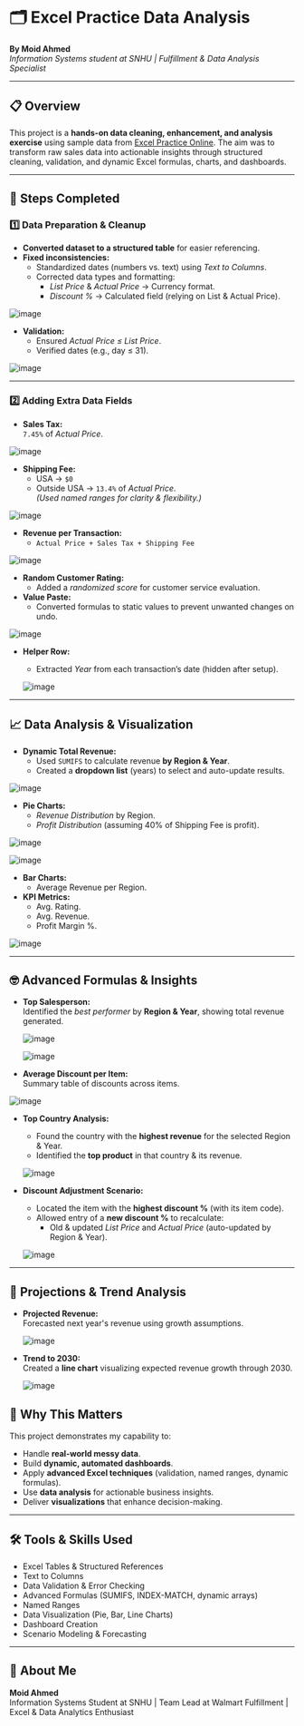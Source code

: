 # 🗂 Excel Practice Data Analysis

**By Moid Ahmed**  
*Information Systems student at SNHU | Fulfillment & Data Analysis Specialist*

---

## 📋 Overview

This project is a **hands-on data cleaning, enhancement, and analysis exercise** using sample data from [Excel Practice Online](https://excel-practice-online.com/tools/practice-data-worksheet-excel-practice-online/). The aim was to transform raw sales data into actionable insights through structured cleaning, validation, and dynamic Excel formulas, charts, and dashboards.

---

## 🔧 Steps Completed

### 1️⃣ Data Preparation & Cleanup

- **Converted dataset to a structured table** for easier referencing.
- **Fixed inconsistencies:**
  - Standardized dates (numbers vs. text) using *Text to Columns*.
  - Corrected data types and formatting:
    - *List Price* & *Actual Price* → Currency format.
    - *Discount %* → Calculated field (relying on List & Actual Price).

![image](https://github.com/user-attachments/assets/55549f14-d3ff-425d-b4a0-89a874360767)
   
- **Validation:**
  - Ensured *Actual Price ≤ List Price*.
  - Verified dates (e.g., day ≤ 31).

![image](https://github.com/user-attachments/assets/94c74fdf-8878-4252-ac14-cd55f9f81788)

---

### 2️⃣ Adding Extra Data Fields

- **Sales Tax:**  
  `7.45%` of *Actual Price*.

![image](https://github.com/user-attachments/assets/2a1264c1-cce7-4f77-aea7-2cf227215c68)
  
- **Shipping Fee:**  
  - USA → `$0`  
  - Outside USA → `13.4%` of *Actual Price*.  
  *(Used named ranges for clarity & flexibility.)*

![image](https://github.com/user-attachments/assets/f7181d8b-de9d-479d-a8b7-8340bfbe2a10)

- **Revenue per Transaction:**  
  - `Actual Price + Sales Tax + Shipping Fee`
 
![image](https://github.com/user-attachments/assets/c3db4ee4-901e-4d0e-8c9f-d16c48e0a850)

- **Random Customer Rating:**  
  - Added a *randomized score* for customer service evaluation.
- **Value Paste:**
  - Converted formulas to static values to prevent unwanted changes on undo.
 
![image](https://github.com/user-attachments/assets/35abaa6f-85f1-4079-8616-ea9ed8703ea1)

- **Helper Row:**  
  - Extracted *Year* from each transaction’s date (hidden after setup).  

  ![image](https://github.com/user-attachments/assets/d4364938-de50-4284-9ed0-4dbfa7f3dc3b)

---

## 📈 Data Analysis & Visualization

- **Dynamic Total Revenue:**
  - Used `SUMIFS` to calculate revenue **by Region & Year**.
  - Created a **dropdown list** (years) to select and auto-update results.

![image](https://github.com/user-attachments/assets/68aa00ef-1cdb-4799-b049-23f30c011de8)
    
- **Pie Charts:**
  - *Revenue Distribution* by Region.
  - *Profit Distribution* (assuming 40% of Shipping Fee is profit).
 
![image](https://github.com/user-attachments/assets/6f49a8d1-a3ac-4aa4-9074-09da6486dfdd)

![image](https://github.com/user-attachments/assets/78f03b32-7b49-4c47-8cac-c715108e577a)

- **Bar Charts:**
  - Average Revenue per Region.
- **KPI Metrics:**
  - Avg. Rating.
  - Avg. Revenue.
  - Profit Margin %.

![image](https://github.com/user-attachments/assets/8eefc57d-9484-4928-ae7d-8fe345a30c25)

---

## 🤓 Advanced Formulas & Insights

- **Top Salesperson:**  
  Identified the *best performer* by **Region & Year**, showing total revenue generated.

  ![image](https://github.com/user-attachments/assets/e2059149-f6ca-49ef-ad11-215f03525bf3)

  ![image](https://github.com/user-attachments/assets/47332d75-32bf-4238-b033-a72938ccb886)

- **Average Discount per Item:**  
  Summary table of discounts across items.

![image](https://github.com/user-attachments/assets/4a39a631-46b2-49cb-9073-d97027185d21)

- **Top Country Analysis:**  
  - Found the country with the **highest revenue** for the selected Region & Year.
  - Identified the **top product** in that country & its revenue.
 
  ![image](https://github.com/user-attachments/assets/65ee3066-f782-442e-b3dd-9f811face55e)

- **Discount Adjustment Scenario:**
  - Located the item with the **highest discount %** (with its item code).
  - Allowed entry of a **new discount %** to recalculate:
    - Old & updated *List Price* and *Actual Price* (auto-updated by Region & Year).

  ![image](https://github.com/user-attachments/assets/5ba96fc3-1655-4f9c-b494-ce6e580d16c2)

---

## 🔮 Projections & Trend Analysis

- **Projected Revenue:**  
  Forecasted next year's revenue using growth assumptions.

  ![image](https://github.com/user-attachments/assets/88cb5f16-d76d-4428-acbf-95795a584b6f)

- **Trend to 2030:**  
  Created a **line chart** visualizing expected revenue growth through 2030.

  ![image](https://github.com/user-attachments/assets/4a5ff49a-d823-4e71-9b41-1c1b93014ada)

## 🚀 Why This Matters

This project demonstrates my capability to:

- Handle **real-world messy data**.
- Build **dynamic, automated dashboards**.
- Apply **advanced Excel techniques** (validation, named ranges, dynamic formulas).
- Use **data analysis** for actionable business insights.
- Deliver **visualizations** that enhance decision-making.

---

## 🛠 Tools & Skills Used

- Excel Tables & Structured References
- Text to Columns
- Data Validation & Error Checking
- Advanced Formulas (SUMIFS, INDEX-MATCH, dynamic arrays)
- Named Ranges
- Data Visualization (Pie, Bar, Line Charts)
- Dashboard Creation
- Scenario Modeling & Forecasting

---

## 👤 About Me

**Moid Ahmed**  
Information Systems Student at SNHU | Team Lead at Walmart Fulfillment | Excel & Data Analytics Enthusiast
